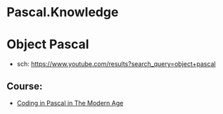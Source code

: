 # Pascal.Knowledge
# Object Pascal
- sch: https://www.youtube.com/results?search_query=object+pascal

## Course:
- [Coding in Pascal in The Modern Age](https://youtu.be/8UJNQt8DAWE)
